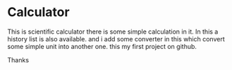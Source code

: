 # Calculator
This is scientific calculator there is some simple calculation in it. 
In this a history list is also available.
and i add some converter in this which convert some simple unit into another one.
this my first project on github.

Thanks
